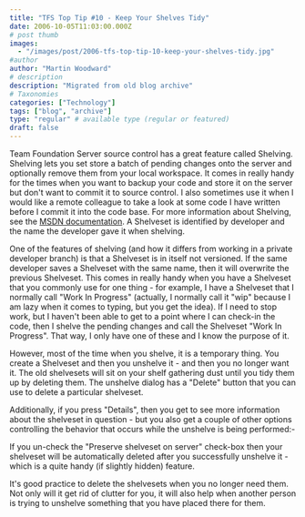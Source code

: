 ```yaml
---
title: "TFS Top Tip #10 - Keep Your Shelves Tidy"
date: 2006-10-05T11:03:00.000Z
# post thumb
images:
  - "/images/post/2006-tfs-top-tip-10-keep-your-shelves-tidy.jpg"
#author
author: "Martin Woodward"
# description
description: "Migrated from old blog archive"
# Taxonomies
categories: ["Technology"]
tags: ["blog", "archive"]
type: "regular" # available type (regular or featured)
draft: false
---
```


Team Foundation Server source control has a great feature called Shelving.  Shelving lets you set store a batch of pending changes onto the server and optionally remove them from your local workspace.  It comes in really handy for the times when you want to backup your code and store it on the server but don't want to commit it to source control.  I also sometimes use it when I would like a remote colleague to take a look at some code I have written before I commit it into the code base.  For more information about Shelving, see the [MSDN documentation](http://msdn2.microsoft.com/en-us/library/ms181403.aspx).  A Shelveset is identified by developer and the name the developer gave it when shelving. 

One of the features of shelving (and how it differs from working in a private developer branch) is that a Shelveset is in itself not versioned.  If the same developer saves a Shelveset with the same name, then it will overwrite the previous Shelveset.  This comes in really handy when you have a Shelveset that you commonly use for one thing - for example, I have a Shelveset that I normally call "Work In Progress" (actually, I normally call it "wip" because I am lazy when it comes to typing, but you get the idea).  If I need to stop work, but I haven't been able to get to a point where I can check-in the code, then I shelve the pending changes and call the Shelveset "Work In Progress".  That way, I only have one of these and I know the purpose of it. 

However, most of the time when you shelve, it is a temporary thing.  You create a Shelveset and then you unshelve it - and then you no longer want it.  The old shelvesets will sit on your shelf gathering dust until you tidy them up by deleting them.  The unshelve dialog has a "Delete" button that you can use to delete a particular shelveset. 

Additionally, if you press "Details", then you get to see more information about the shelveset in question - but you also get a couple of other options controlling the behavior that occurs while the unshelve is being performed:- 

If you un-check the "Preserve shelveset on server" check-box then your shelveset will be automatically deleted after you successfully unshelve it - which is a quite handy (if slightly hidden) feature. 

It's good practice to delete the shelvesets when you no longer need them.  Not only will it get rid of clutter for you, it will also help when another person is trying to unshelve something that you have placed there for them.